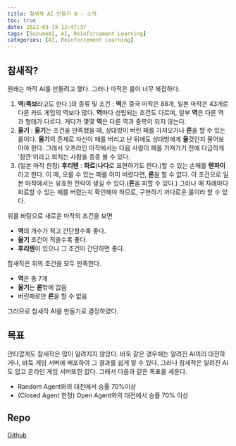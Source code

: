 ```yaml
---
title: 참새작 AI 만들기 0 - 소개
toc: true
date: 2022-03-19 12:47:37
tags: [SuzumeAI, AI, Reinforcement Learning]
categories: [AI, Reinforcement Learning]
---
```


## 참새작?
원래는 마작 AI를 만들려고 했다. 그러나 마작은 룰이 너무 복잡하다.

1. **역**(**족보**라고도 한다.)의 종류 및 조건 : **역**은 중국 마작은 88개, 일본 마작은 43개로 다른 카드 게임의 역보다 많다. **역**마다 성립되는 조건도 다르며, 일부 **역**은 다른 역과 형태가 다르다. 게다가 몇몇 **역**은 다른 역과 중복이 되지 않는다.
2. **울기** : **울기**는 조건을 만족했을 때, 상대방이 버린 패를 가져오거나 **론**을 할 수 있는 룰이다. **울기**의 존재로 자신이 패를 버리고 난 뒤에도 상대방에게 **울**것인지 물어보아야 한다. 그래서 오프라인 마작에서는 다음 사람이 패를 가져가기 전에 다급하게 '잠깐'이라고 외치는 사람을 종종 볼 수 있다.
3. (일본 마작 한정) **후리텐** : **화료**(**나다**로 표현하기도 한다.)할 수 있는 손패를 **텐파이**라고 한다. 이 때, 오를 수 있는 패를 이미 버렸다면, **론**을 할 수 없다. 이 조건으로 일본 마작에서는 유효한 전략이 생길 수 있다.(**론**을 피할 수 있다.) 그러나 매 차례마다 화료할 수 있는 패를 버렸는지 확인해야 하므로, 구현하기 까다로운 룰이라 할 수 있다.

위를 바탕으로 새로운 마작의 조건을 보면
* **역**의 개수가 적고 간단할수록 좋다.
* **울기** 조건이 적을수록 좋다.
* **후리텐**이 있으나 그 조건이 간단하면 좋다.

참새작은 위의 조건을 모두 만족한다.
* **역**은 총 7개
* **울기**는 **론**밖에 없음
* 버린패로만 **론**을 할 수 없음

그러므로 참새작 AI를 만들기로 결정하였다.

## 목표
안타깝게도 참새작은 많이 알려지지 않았다. 바둑 같은 경우에는 알려진 AI끼리 대전하거나, 바둑 게임 서버에 배포하여 그 결과를 쉽게 알 수 있다. 그러나 참새작은 알려진 AI도 없고 온라인 게임 서버또한 없다. 그래서 다음과 같은 목표를 세운다.
* Random Agent와의 대전에서 승률 70%이상
* (Closed Agent 한정) Open Agent와의 대전에서 승률 70% 이상

## Repo
[Github](https://github.com/sonhs99/SuzumeAI)